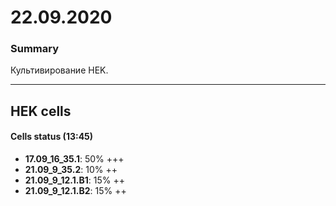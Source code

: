 22.09.2020
==========

### Summary
Культивирование HEK.

---

## HEK cells
#### Cells status (13:45)

- **17.09_16_35.1**: 50% +++
- **21.09_9_35.2**: 10% ++
- **21.09_9_12.1.B1**: 15% ++
- **21.09_9_12.1.B2**: 15% ++


